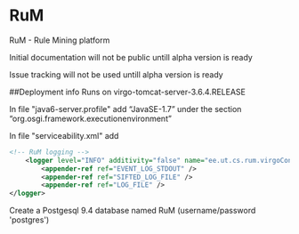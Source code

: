 # RuM
RuM - Rule Mining platform

Initial documentation will not be public untill alpha version is ready

Issue tracking will not be used untill alpha version is ready

##Deployment info
Runs on virgo-tomcat-server-3.6.4.RELEASE

In file "java6-server.profile" add “JavaSE-1.7” under the section “org.osgi.framework.executionenvironment”

In file "serviceability.xml" add

```XML
<!-- RuM logging -->
	<logger level="INFO" additivity="false" name="ee.ut.cs.rum.virgoConsole">
		<appender-ref ref="EVENT_LOG_STDOUT" />
		<appender-ref ref="SIFTED_LOG_FILE" />
		<appender-ref ref="LOG_FILE" />
</logger>
```

Create a Postgesql 9.4 database named RuM (username/password 'postgres')